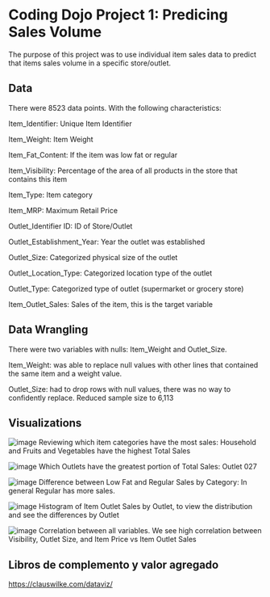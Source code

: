 # Coding Dojo Project 1: Predicing Sales Volume
The purpose of this project was to use individual item sales data to predict that items sales volume in a specific store/outlet. 

## Data
There were 8523 data points. With the following characteristics: 

Item_Identifier: Unique Item Identifier

Item_Weight: Item Weight

Item_Fat_Content: If the item was low fat or regular

Item_Visibility: Percentage of the area of all products in the store that contains this item

Item_Type: Item category

Item_MRP: Maximum Retail Price

Outlet_Identifier	ID: ID of Store/Outlet

Outlet_Establishment_Year: Year the outlet was established

Outlet_Size: Categorized physical size of the outlet

Outlet_Location_Type: Categorized location type of the outlet

Outlet_Type: Categorized type of outlet (supermarket or grocery store)

Item_Outlet_Sales: Sales of the item, this is the target variable 


## Data Wrangling 
There were two variables with nulls: Item_Weight and Outlet_Size. 

Item_Weight: was able to replace null values with other lines that contained the same item and a weight value.

Outlet_Size: had to drop rows with null values, there was no way to confidently replace. Reduced sample size to 6,113 


## Visualizations


![image](https://user-images.githubusercontent.com/106602444/189394440-0a8b53ac-d6d5-4162-a341-2e9351eef293.png)
Reviewing which item categories have the most sales: Household and Fruits and Vegetables have the highest Total Sales 


![image](https://user-images.githubusercontent.com/106602444/189394575-ca241397-b50e-4515-8134-4952667c2895.png)
Which Outlets have the greatest portion of Total Sales: Outlet 027


![image](https://user-images.githubusercontent.com/106602444/189394731-6babf5d6-c001-47e1-afaf-a2869a11686a.png)
Difference between Low Fat and Regular Sales by Category: In general Regular has more sales. 

![image](https://user-images.githubusercontent.com/106602444/189394860-e06ee585-38c8-49a4-ae70-6ff4c5209d93.png)
Histogram of Item Outlet Sales by Outlet, to view the distribution and see the differences by Outlet 

![image](https://user-images.githubusercontent.com/106602444/189394979-043cbb82-b860-4e24-8a5b-eecf189e445a.png)
Correlation between all variables. We see high correlation between Visibility, Outlet Size, and Item Price vs Item Outlet Sales



## Libros de complemento y valor agregado

https://clauswilke.com/dataviz/
